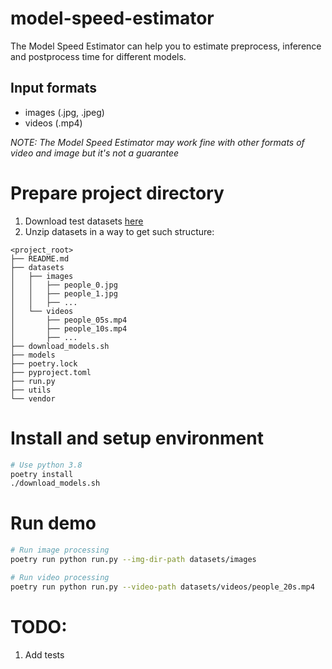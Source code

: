 # model-speed-estimator
The Model Speed Estimator can help you to estimate preprocess, inference and postprocess time for different models.
## Input formats
* images (.jpg, .jpeg)
* videos (.mp4) 

*NOTE: The Model Speed Estimator may work fine with other formats of video and image but it's not a guarantee*
# Prepare project directory
1. Download test datasets [here](https://drive.google.com/file/d/1l7oX-q4zZMBRhpu2ayciQDFIpqzcLZ0r/view?usp=sharing)
1. Unzip datasets in a way to get such structure:
```
<project_root>
├── README.md
├── datasets
│   ├── images
│   │   ├── people_0.jpg
│   │   ├── people_1.jpg
│   │   ├── ...
│   └── videos
│       ├── people_05s.mp4
│       ├── people_10s.mp4
│       ├── ...
├── download_models.sh
├── models
├── poetry.lock
├── pyproject.toml
├── run.py
├── utils
└── vendor
```


# Install and setup environment
```bash
# Use python 3.8
poetry install
./download_models.sh
```

# Run demo
```bash
# Run image processing
poetry run python run.py --img-dir-path datasets/images

# Run video processing
poetry run python run.py --video-path datasets/videos/people_20s.mp4
```

# TODO:
1. Add tests
